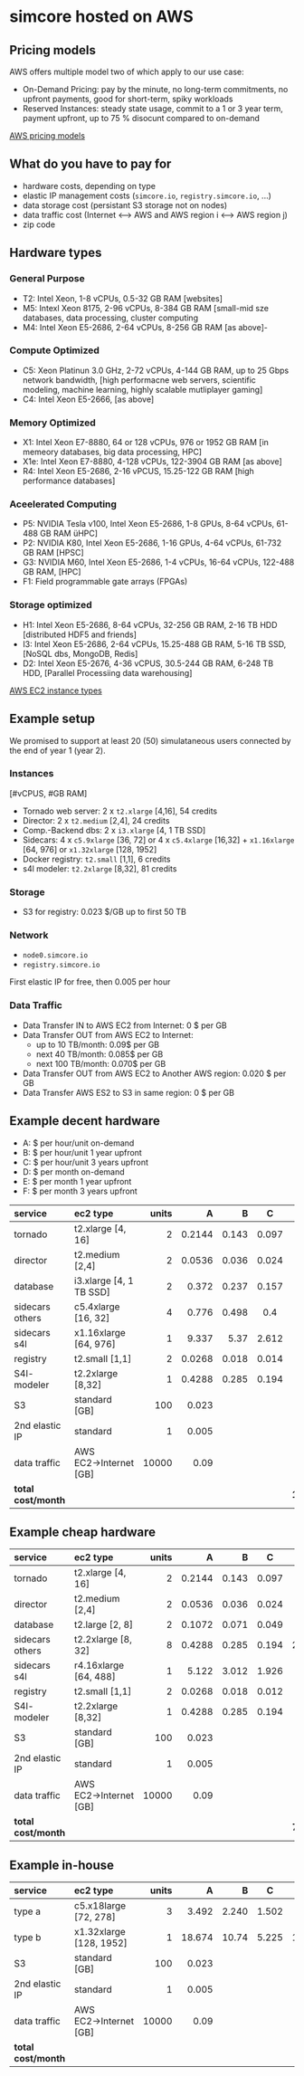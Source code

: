 # simcore hosted on AWS

## Pricing models

AWS offers multiple model two of which apply to our use case:

- On-Demand Pricing: pay by the minute, no long-term commitments, no upfront payments, good for short-term, spiky workloads
- Reserved Instances: steady state usage, commit to a 1 or 3 year term, payment upfront, up to 75 % disocunt compared to on-demand

[AWS pricing models](https://aws.amazon.com/ec2/pricing/)

## What do you have to pay for

- hardware costs, depending on type
- elastic IP management costs (`simcore.io`, `registry.simcore.io`, ...)
- data storage cost (persistant S3 storage not on nodes)
- data traffic cost (Internet <--> AWS and AWS region i <--> AWS region j)
- zip code

## Hardware types

### General Purpose
- T2: Intel Xeon, 1-8 vCPUs, 0.5-32 GB RAM [websites]
- M5: Intexl Xeon 8175, 2-96 vCPUs, 8-384 GB RAM [small-mid sze databases, data processing, cluster computing
- M4: Intel Xeon E5-2686, 2-64 vCPUs, 8-256 GB RAM [as above]- 

### Compute Optimized

- C5: Xeon Platinun 3.0 GHz, 2-72 vCPUs, 4-144 GB RAM, up to 25 Gbps network bandwidth, [high performacne web servers, scientific modeling, machine learning, highly scalable mutliplayer gaming]
- C4: Intel Xeon E5-2666, [as above]

### Memory Optimized

- X1: Intel Xeon E7-8880, 64 or 128 vCPUs, 976 or 1952 GB RAM [in memeory databases, big data processing, HPC]
- X1e: Intel Xeon E7-8880, 4-128 vCPUs, 122-3904 GB RAM [as above]
- R4: Intel Xeon E5-2686, 2-16 vPCUS, 15.25-122 GB RAM [high performance databases]

### Aceelerated Computing

- P5: NVIDIA Tesla v100, Intel Xeon E5-2686, 1-8 GPUs, 8-64 vCPUs, 61-488 GB RAM üHPC]
- P2: NVIDIA K80, Intel Xeon E5-2686, 1-16 GPUs, 4-64 vCPUs, 61-732 GB RAM [HPSC]
- G3: NVIDIA M60, Intel Xeon E5-2686, 1-4 vCPUs, 16-64 vCPUs, 122-488 GB RAM, [HPC]
- F1: Field programmable gate arrays (FPGAs)

### Storage optimized

- H1: Intel Xeon E5-2686, 8-64 vCPUs, 32-256 GB RAM, 2-16 TB HDD [distributed HDF5 and friends]
- I3: Intel Xeon E5-2686, 2-64 vCPUs, 15.25-488 GB RAM, 5-16 TB SSD, [NoSQL dbs, MongoDB, Redis]
- D2: Intel Xeon E5-2676, 4-36 vCPUS, 30.5-244 GB RAM, 6-248 TB HDD, [Parallel Processiing data warehousing]

[AWS EC2 instance types](https://aws.amazon.com/ec2/instance-types/)

## Example setup

We promised to support at least 20 (50) simulataneous users connected by the end of year 1 (year 2).

### Instances
[#vCPUS, #GB RAM]

- Tornado web server: 2 x `t2.xlarge` [4,16], 54 credits
- Director: 2 x `t2.medium` [2,4], 24 credits
- Comp.-Backend dbs: 2 x `i3.xlarge` [4, 1 TB SSD]
- Sidecars: 4 x `c5.9xlarge` [36, 72] or 4 x `c5.4xlarge` [16,32] + `x1.16xlarge` [64, 976] or `x1.32xlarge` [128, 1952]
- Docker registry: `t2.small` [1,1], 6 credits
- s4l modeler: `t2.2xlarge` [8,32], 81 credits

### Storage

- S3 for registry: 0.023 $/GB up to first 50 TB

### Network

- `node0.simcore.io`
- `registry.simcore.io`

First elastic IP for free, then 0.005 per hour

### Data Traffic

- Data Transfer IN to AWS EC2 from Internet: 0 $ per GB
- Data Transfer OUT from AWS EC2 to Internet: 
  - up to 10 TB/month: 0.09$ per GB
  - next 40 TB/month: 0.085$ per GB
  - next 100 TB/month: 0.070$ per GB
- Data Transfer OUT from AWS EC2 to Another AWS region: 0.020 $ per GB
- Data Transfer AWS ES2 to S3 in same region: 0 $ per GB

## Example decent hardware

- A: $ per hour/unit on-demand
- B: $ per hour/unit 1 year upfront
- C: $ per hour/unit 3 years upfront
- D: $ per month on-demand
- E: $ per month 1 year upfront
- F: $ per month 3 years upfront


| service        | ec2 type                |   units  |  A     |   B   | C     |   D       | E       | F       |
|:---------------|:------------------------|---------:|-------:|------:|:-----:|----------:|--------:|--------:|
| tornado        | t2.xlarge [4, 16]       | 2        | 0.2144 | 0.143 | 0.097 | 308.736   | 205.92  | 139.68  | 
| director       | t2.medium [2,4]         | 2        | 0.0536 | 0.036 | 0.024 | 77.184    | 51.84   | 34.56   | 
| database       | i3.xlarge [4, 1 TB SSD] | 2        | 0.372  | 0.237 | 0.157 | 535.68    | 341.28  | 226.08  | 
| sidecars others| c5.4xlarge [16, 32]     | 4        | 0.776  | 0.498 | 0.4   | 2234.88   | 1434.24 | 1152    | 
| sidecars s4l   | x1.16xlarge [64, 976]   | 1        | 9.337  | 5.37  | 2.612 | 6722.64   | 3866.4  | 1880.64 | 
| registry       | t2.small [1,1]          | 2        | 0.0268 | 0.018 | 0.014 | 38.592    | 25.92   | 20.16   | 
| S4l-modeler    | t2.2xlarge [8,32]       | 1        | 0.4288 | 0.285 | 0.194 | 308.736   | 205.2   | 139.68  | 
| S3             | standard [GB]           | 100      | 0.023  |       |       | 2.3       | 2.3     | 2.3     | 
| 2nd elastic IP | standard                | 1        | 0.005  |       |       | 3.6       | 3.6     | 3.6     | 
| data traffic   | AWS EC2→Internet [GB]   | 10000    | 0.09   |       |       | 900       | 900     | 900     | 
| **total cost/month**     |                         |          |        |       |       | **11132.348** | **7036.7**  | **4498.7** | 

## Example cheap hardware

| service        | ec2 type                |   units  |  A     |   B   | C     |   D       | E       | F       |
|:---------------|:------------------------|---------:|-------:|------:|:-----:|----------:|--------:|--------:|
| tornado        | t2.xlarge [4, 16]       | 2        | 0.2144 | 0.143 | 0.097 | 308.736   | 205.92  | 139.68  | 
| director       | t2.medium [2,4]         | 2        | 0.0536 | 0.036 | 0.024 | 77.184    | 51.84   | 34.56   | 
| database       | t2.large [2, 8]         | 2        | 0.1072 | 0.071 | 0.049 | 154.368   | 102.24  | 70.56   | 
| sidecars others| t2.2xlarge [8, 32]      | 8        | 0.4288 | 0.285 | 0.194 | 2469.888  | 1641.6  | 1117.44 | 
| sidecars s4l   | r4.16xlarge [64, 488]   | 1        | 5.122  | 3.012 | 1.926 | 3687.84   | 2168.64 | 1386.72 | 
| registry       | t2.small [1,1]          | 2        | 0.0268 | 0.018 | 0.012 | 38.592    | 25.92   | 17.28   | 
| S4l-modeler    | t2.2xlarge [8,32]       | 1        | 0.4288 | 0.285 | 0.194 | 308.736   | 205.2   | 139.68  | 
| S3             | standard [GB]           | 100      | 0.023  |       |       | 2.3       | 2.3     | 2.3     | 
| 2nd elastic IP | standard                | 1        | 0.005  |       |       | 3.6       | 3.6     | 3.6     | 
| data traffic   | AWS EC2→Internet [GB]   | 10000    | 0.09   |       |       | 900       | 900     | 900     | 
| **total cost/month**     |                         |          |        |       |       | **7951.244**  | **5307.26** | **3811.82** | 


## Example in-house

| service        | ec2 type                |   units  |  A     |   B   | C     |   D       | E       | F       |
|:---------------|:------------------------|---------:|-------:|------:|:-----:|----------:|--------:|--------:|
| type a         | c5.x18large [72, 278]   | 3        | 3.492  | 2.240 | 1.502 | 7542.72   | 4838.4  | 3244.32 | 
| type b         | x1.32xlarge [128, 1952] | 1        | 18.674 | 10.74 | 5.225 | 13455.28  | 7732.8  | 3762    | 
| S3             | standard [GB]           | 100      | 0.023  |       |       | 2.3       | 2.3     | 2.3     | 
| 2nd elastic IP | standard                | 1        | 0.005  |       |       | 3.6       | 3.6     | 3.6     | 
| data traffic   | AWS EC2→Internet [GB]   | 10000    | 0.09   |       |       | 900       | 900     | 900     | 
| **total cost/month** |                         |          |        |       |       | **21893.9**  | **13477.1** | **7912.22** | 